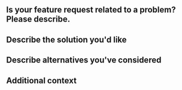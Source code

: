 <!-- Please READ THIS FIRST

When opening a Feature request, please start the title with "[FR]" prefix

DO NOT DELETE ANY TEXT from this template! Otherwise, your issue may be closed without comment.

-->

## Is your feature request related to a problem? Please describe.
<!--
  A clear and concise description of what the problem is. Ex. I'm always frustrated when [...]
-->

## Describe the solution you'd like
<!--
  A clear and concise description of what you want to happen.
-->

## Describe alternatives you've considered
<!--
  A clear and concise description of any alternative solutions or features you've considered.
-->

## Additional context
<!--
  Add any other context or screenshots about the feature request here.
-->

